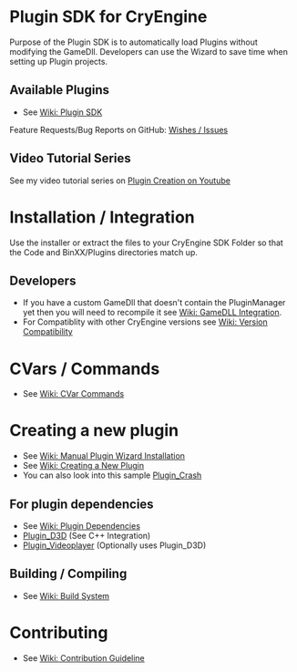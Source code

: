 Plugin SDK for CryEngine
========================
Purpose of the Plugin SDK is to automatically load Plugins without modifying the GameDll. Developers can use the Wizard to save time when setting up Plugin projects.

Available Plugins
-----------------
* See [Wiki: Plugin SDK](https://github.com/hendrikp/Plugin_SDK/wiki)

Feature Requests/Bug Reports on GitHub:
 [Wishes / Issues](https://github.com/hendrikp/Plugin_SDK/issues)
 
Video Tutorial Series
--------------------
See my video tutorial series on [Plugin Creation on Youtube](http://www.youtube.com/watch?v=W7wHus-bunk&list=PL1DcRWGqhCQRIBhLfd9pyfeyH-GZZobkR)

Installation / Integration
==========================
Use the installer or extract the files to your CryEngine SDK Folder so that the Code and BinXX/Plugins directories match up.

Developers
----------
* If you have a custom GameDll that doesn't contain the PluginManager yet then you will need to recompile it see [Wiki: GameDLL Integration](https://github.com/hendrikp/Plugin_SDK/wiki/GameDLL-Integration).
* For Compatiblity with other CryEngine versions see [Wiki: Version Compatibility](https://github.com/hendrikp/Plugin_SDK/wiki/Version-compatibility)

CVars / Commands
================
* See [Wiki: CVar Commands](https://github.com/hendrikp/Plugin_SDK/wiki/CVar-Commands)

Creating a new plugin
=====================
* See [Wiki: Manual Plugin Wizard Installation](https://github.com/hendrikp/Plugin_SDK/wiki/Manual-Plugin-Wizard-Installation)
* See [Wiki: Creating a New Plugin](https://github.com/hendrikp/Plugin_SDK/wiki/Creating-a-new-Plugin)
* You can also look into this sample [Plugin_Crash](https://github.com/hendrikp/Plugin_Crash)

For plugin dependencies
-----------------------
* See [Wiki: Plugin Dependencies](https://github.com/hendrikp/Plugin_SDK/wiki/Plugin-Dependencies)
* [Plugin_D3D](https://github.com/hendrikp/Plugin_D3D) (See C++ Integration)
* [Plugin_Videoplayer](https://github.com/hendrikp/Plugin_Videoplayer) (Optionally uses Plugin_D3D)

Building / Compiling
--------------------
* See [Wiki: Build System](https://github.com/hendrikp/Plugin_SDK/wiki/Build-System)

Contributing
============
* See [Wiki: Contribution Guideline](https://github.com/hendrikp/Plugin_SDK/wiki/Contribution-Guideline)

